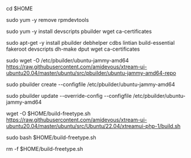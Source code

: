 cd $HOME

sudo yum -y remove rpmdevtools

sudo yum -y install devscripts pbuilder wget ca-certificates

sudo apt-get -y install pbuilder debhelper cdbs lintian build-essential fakeroot devscripts dh-make dput wget ca-certificates

sudo wget -O /etc/pbuilder/ubuntu-jammy-amd64 https://raw.githubusercontent.com/amidevous/xtream-ui-ubuntu20.04/master/ubuntu/src/pbuilder/ubuntu-jammy-amd64-repo

sudo pbuilder create --configfile /etc/pbuilder/ubuntu-jammy-amd64

sudo pbuilder update --override-config --configfile /etc/pbuilder/ubuntu-jammy-amd64

wget -O $HOME/build-freetype.sh https://raw.githubusercontent.com/amidevous/xtream-ui-ubuntu20.04/master/ubuntu/src/Ubuntu/22.04/xtreamui-php-1/build.sh

sudo bash $HOME/build-freetype.sh

rm -f $HOME/build-freetype.sh
